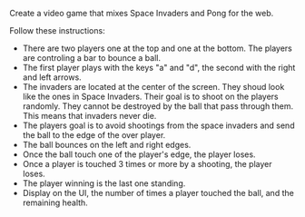 Create a video game that mixes Space Invaders and Pong for the web.

Follow these instructions:
- There are two players one at the top and one at the bottom. The players are controling a bar to bounce a ball.
- The first player plays with the keys "a" and "d", the second with the right and left arrows.
- The invaders are located at the center of the screen. They shoud look like the ones in Space Invaders. Their goal is to shoot on the players randomly. They cannot be destroyed by the ball that pass through them. This means that invaders never die.
- The players goal is to avoid shootings from the space invaders and send the ball to the edge of the over player.
- The ball bounces on the left and right edges.
- Once the ball touch one of the player's edge, the player loses.
- Once a player is touched 3 times or more by a shooting, the player loses.
- The player winning is the last one standing.
- Display on the UI, the number of times a player touched the ball, and the remaining health.
